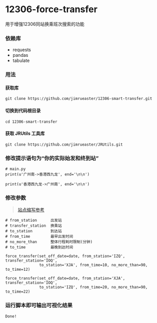 # 12306-force-transfer

用于增强12306同站换乘班次搜索的功能

### 依赖库
+ requests
+ pandas
+ tabulate

### 用法

#### 获取库

```
git clone https://github.com/jimrueaster/12306-smart-transfer.git
```

#### 切换到代码根目录

```
cd 12306-smart-transfer
```

#### 获取 JRUtils 工具库

```
git clone https://github.com/jimrueaster/JRUtils.git
```

### 修改提示语句为“你的实际始发和终到站”

```
# main.py
print(u'广州南->香港西九龙', end='\n\n')

print(u'香港西九龙->广州南', end='\n\n')
```

### 修改参数
> [站点缩写参考](https://im0x.com/C/detail/155) 

```
# from_station      出发站
# transfer_station  换乘站
# to_station        到达站
# from_time         最早出发时间
# no_more_than      整体行程耗时限制(分钟)
# to_time           最晚到达时间

force_transfer(set_off_date=date, from_station='IZQ', transfer_station='IOQ',
               to_station='XJA', from_time=10, no_more_than=90, to_time=12)

force_transfer(set_off_date=date, from_station='XJA', transfer_station='IOQ',
               to_station='IZQ', from_time=20, no_more_than=90, to_time=22)
```

### 运行脚本即可输出可视化结果

```
Done!
```
